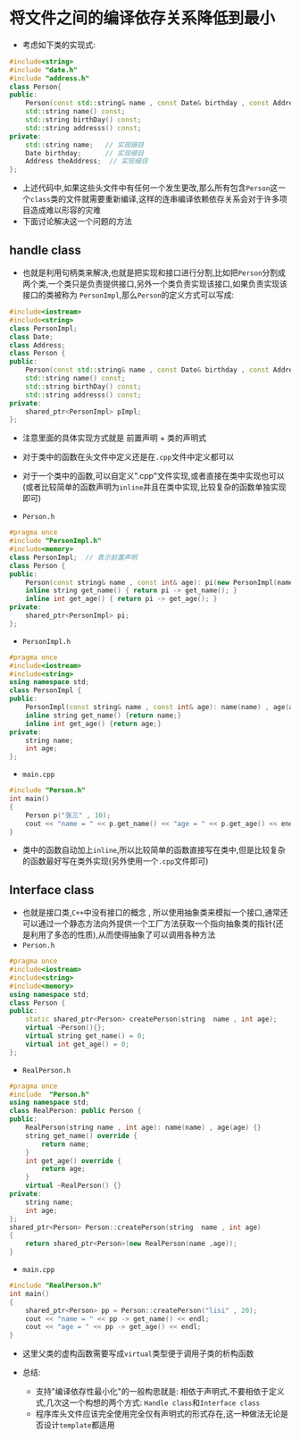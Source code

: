 # 将文件之间的编译依存关系降低到最小
- 考虑如下类的实现式:
```cpp
#include<string>
#include "date.h"
#include "address.h"
class Person{
public:
    Person(const std::string& name , const Date& birthday , const Address& addr);
    std::string name() const;
    std::string birthDay() const;
    std::string addresss() const;
private:
    std::string name;   // 实现细目
    Date birthday;      // 实现细目
    Address theAddress;  // 实现细目
};
```
- 上述代码中,如果这些头文件中有任何一个发生更改,那么所有包含`Person`这一个`class`类的文件就需要重新编译,这样的连串编译依赖依存关系会对于许多项目造成难以形容的灾难
- 下面讨论解决这一个问题的方法
## handle class
- 也就是利用句柄类来解决,也就是把实现和接口进行分割,比如把`Person`分割成两个类,一个类只是负责提供接口,另外一个类负责实现该接口,如果负责实现该接口的类被称为 `PersonImpl`,那么`Person`的定义方式可以写成:
```cpp
#include<iostream>
#include<string>
class PersonImpl;
class Date;
class Address;
class Person {
public:
    Person(const std::string& name , const Date& birthday , const Address& addr);
    std::string name() const;
    std::string birthDay() const;
    std::string addresss() const;
private:
    shared_ptr<PersonImpl> pImpl;
};
```
- 注意里面的具体实现方式就是 前置声明 + 类的声明式
- 对于类中的函数在头文件中定义还是在`.cpp`文件中定义都可以
- 对于一个类中的函数,可以自定义".cpp"文件实现,或者直接在类中实现也可以(或者比较简单的函数声明为`inline`并且在类中实现,比较复杂的函数单独实现即可)

- `Person.h`
```cpp
#pragma once
#include "PersonImpl.h"
#include<memory>
class PersonImpl;  // 表示前置声明
class Person {
public:
    Person(const string& name , const int& age): pi(new PersonImpl(name , age)) {}
    inline string get_name() { return pi -> get_name(); }
    inline int get_age() { return pi -> get_age(); }
private:
    shared_ptr<PersonImpl> pi;
};
```

- `PersonImpl.h`
```cpp
#pragma once
#include<iostream>
#include<string>
using namespace std;
class PersonImpl {
public:
    PersonImpl(const string& name , const int& age): name(name) , age(age) {}
    inline string get_name() {return name;}
    inline int get_age() {return age;}
private:
    string name;
    int age;
};
```

- `main.cpp`
```cpp
#include "Person.h"
int main()
{
    Person p("张三" , 10);
    cout << "name = " << p.get_name() << "age = " << p.get_age() << endl;
}
```
- 类中的函数自动加上`inline`,所以比较简单的函数直接写在类中,但是比较复杂的函数最好写在类外实现(另外使用一个`.cpp`文件即可)
## Interface class
- 也就是接口类,`C++`中没有接口的概念 , 所以使用抽象类来模拟一个接口,通常还可以通过一个静态方法向外提供一个工厂方法获取一个指向抽象类的指针(还是利用了多态的性质),从而使得抽象了可以调用各种方法
- `Person.h`
```cpp
#pragma once
#include<iostream>
#include<string>
#include<memory>
using namespace std;
class Person {
public:
    static shared_ptr<Person> createPerson(string  name , int age);
    virtual ~Person(){};
    virtual string get_name() = 0;
    virtual int get_age() = 0;
};
```
- `RealPerson.h`
```cpp
#pragma once
#include  "Person.h"
using namespace std;
class RealPerson: public Person {
public:
    RealPerson(string name , int age): name(name) , age(age) {}
    string get_name() override {
        return name;
    }
    int get_age() override {
        return age;
    }
    virtual ~RealPerson() {}
private:
    string name;
    int age;
};
shared_ptr<Person> Person::createPerson(string  name , int age)
{
    return shared_ptr<Person>(new RealPerson(name ,age));
}
```
- `main.cpp`
```cpp
#include "RealPerson.h"
int main()
{
    shared_ptr<Person> pp = Person::createPerson("lisi" , 20);
    cout << "name = " << pp -> get_name() << endl;
    cout << "age = " << pp -> get_age() << endl;
}
```
- 这里父类的虚构函数需要写成`virtual`类型便于调用子类的析构函数

- 总结:
  - 支持"编译依存性最小化"的一般构思就是: 相依于声明式,不要相依于定义式,几次这一个构想的两个方式: `Handle class`和`Interface class`
  - 程序库头文件应该完全使用完全仅有声明式的形式存在,这一种做法无论是否设计`template`都适用